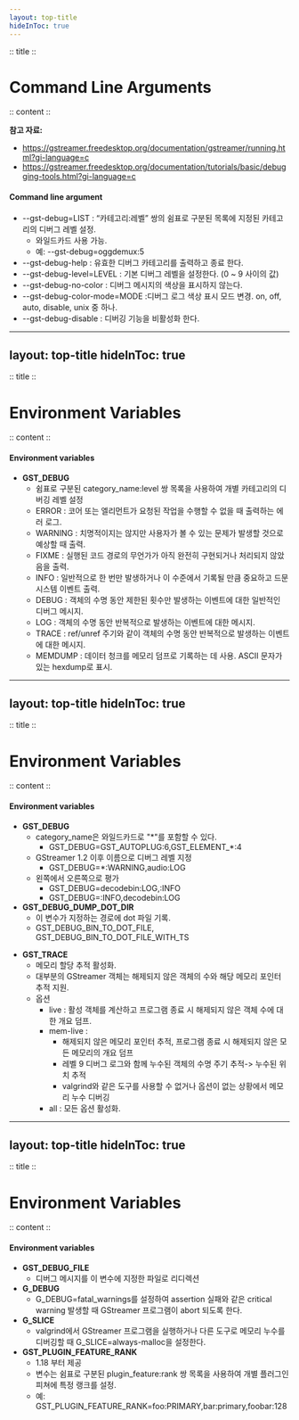 ```yaml
---
layout: top-title
hideInToc: true
---
```

:: title ::
# Command Line Arguments

:: content ::
<div class="highlight-box text-xs ns-c-tight">
<strong>참고 자료:</strong>

- https://gstreamer.freedesktop.org/documentation/gstreamer/running.html?gi-language=c
- https://gstreamer.freedesktop.org/documentation/tutorials/basic/debugging-tools.html?gi-language=c
</div>

<div class="ns-c-tight mt-7">

#### Command line argument
- --gst-debug=LIST : “카테고리:레벨” 쌍의 쉼표로 구분된 목록에 지정된 카테고리의 디버그 레벨 설정.
    - 와일드카드 사용 가능.
    - 예: --gst-debug=oggdemux:5
- --gst-debug-help : 유효한 디버그 카테고리를 출력하고 종료 한다.
- --gst-debug-level=LEVEL : 기본 디버그 레벨을 설정한다. (0 ~ 9 사이의 값)
- --gst-debug-no-color : 디버그 메시지의 색상을 표시하지 않는다.
- --gst-debug-color-mode=MODE :디버그 로그 색상 표시 모드 변경. on, off, auto, disable, unix 중 하나.
- --gst-debug-disable : 디버깅 기능을 비활성화 한다.
</div>

---
layout: top-title
hideInToc: true
---
:: title ::
# Environment Variables

:: content ::
<div class="ns-c-tight">

#### Environment variables
- **GST_DEBUG**
    - 쉼표로 구분된 category_name:level 쌍 목록을 사용하여 개별 카테고리의 디버깅 레벨 설정
    - ERROR : 코어 또는 엘리먼트가 요청된 작업을 수행할 수 없을 때 출력하는 에러 로그.
    - WARNING : 치명적이지는 않지만 사용자가 볼 수 있는 문제가 발생할 것으로 예상할 때 출력.
    - FIXME : 실행된 코드 경로의 무언가가 아직 완전히 구현되거나 처리되지 않았음을 출력.
    - INFO : 일반적으로 한 번만 발생하거나 이 수준에서 기록될 만큼 중요하고 드문 시스템 이벤트 출력.
    - DEBUG : 객체의 수명 동안 제한된 횟수만 발생하는 이벤트에 대한 일반적인 디버그 메시지.
    - LOG : 객체의 수명 동안 반복적으로 발생하는 이벤트에 대한 메시지.
    - TRACE : ref/unref 주기와 같이 객체의 수명 동안 반복적으로 발생하는 이벤트에 대한 메시지.
    - MEMDUMP : 데이터 청크를 메모리 덤프로 기록하는 데 사용. ASCII 문자가 있는 hexdump로 표시.
</div>

---
layout: top-title
hideInToc: true
---
:: title ::
# Environment Variables

:: content ::
<div class="ns-c-tight text-sm">

#### Environment variables
<div class="flex flex-wrap">
<div class="w-1/2">

- **GST_DEBUG**
    - category_name은 와일드카드로 "*"를 포함할 수 있다.
        - GST_DEBUG=GST_AUTOPLUG:6,GST_ELEMENT_*:4
    - GStreamer 1.2 이후 이름으로 디버그 레벨 지정
        - GST_DEBUG=*:WARNING,audio:LOG
    - 왼쪽에서 오른쪽으로 평가
        - GST_DEBUG=decodebin:LOG,:INFO
        - GST_DEBUG=:INFO,decodebin:LOG
- **GST_DEBUG_DUMP_DOT_DIR**
    - 이 변수가 지정하는 경로에 dot 파일 기록.
    - GST_DEBUG_BIN_TO_DOT_FILE, GST_DEBUG_BIN_TO_DOT_FILE_WITH_TS
</div>
<div class="w-1/2">

- **GST_TRACE**
    - 메모리 할당 추적 활성화.
    - 대부분의 GStreamer 객체는 해제되지 않은 객체의 수와 해당 메모리 포인터 추적 지원.
    - 옵션
        - live : 활성 객체를 계산하고 프로그램 종료 시 해제되지 않은 객체 수에 대한 개요 덤프.
        - mem-live :
            - 해제되지 않은 메모리 포인터 추적, 프로그램 종료 시 해제되지 않은 모든 메모리의 개요 덤프
            - 레벨 9 디버그 로그와 함께 누수된 객체의 수명 주기 추적-> 누수된 위치 추적
            - valgrind와 같은 도구를 사용할 수 없거나 옵션이 없는 상황에서 메모리 누수 디버깅
        - all : 모든 옵션 활성화.
</div>
</div>
</div>

---
layout: top-title
hideInToc: true
---
:: title ::
# Environment Variables

:: content ::
<div class="ns-c-tight">

#### Environment variables
- **GST_DEBUG_FILE**
    - 디버그 메시지를 이 변수에 지정한 파일로 리디렉션
- **G_DEBUG**
    - G_DEBUG=fatal_warnings를 설정하여 assertion 실패와 같은 critical warning 발생할 때 GStreamer 프로그램이 abort 되도록 한다.
- **G_SLICE**
    - valgrind에서 GStreamer 프로그램을 실행하거나 다른 도구로 메모리 누수를 디버깅할 때 G_SLICE=always-malloc을 설정한다. 
- **GST_PLUGIN_FEATURE_RANK**
    - 1.18 부터 제공
    - 변수는 쉼표로 구분된 plugin_feature:rank 쌍 목록을 사용하여 개별 플러그인 피쳐에 특정 랭크를 설정.
    - 예: GST_PLUGIN_FEATURE_RANK=foo:PRIMARY,bar:primary,foobar:128
</div>
